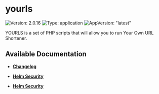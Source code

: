 # yourls

![Version: 2.0.16](https://img.shields.io/badge/Version-2.0.16-informational?style=flat-square) ![Type: application](https://img.shields.io/badge/Type-application-informational?style=flat-square) ![AppVersion: "latest"](https://img.shields.io/badge/AppVersion-"latest"-informational?style=flat-square)

YOURLS is a set of PHP scripts that will allow you to run Your Own URL Shortener.

## Available Documentation

- [**Changelog**](CHANGELOG)

- [**Helm Security**](container-security)

- [**Helm Security**](helm-security)

